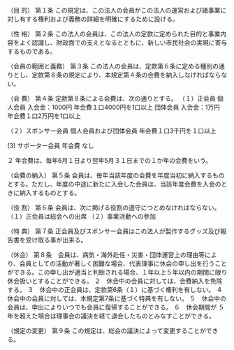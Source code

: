 （目 的）
第１条 この規定は、この法人の会員がこの法人の運営および諸事業に対し有する権利および義務の詳細を明確にするために設ける。

（性 格）
第２条 この法人の会員は、この法人の定款に定められた目的と事業内容をよく認識し、財政面での支えとなるとともに、新しい市民社会の実現に寄与するものである。

（会員の範囲と義務）
第３条 この法人の会員は、定款第６条に定める種別の通りとし、定款第８条の規定により、本規定第４条の会費を納入しなければならない。

（会 費）
第４条 定款第８条による会費は、次の通りとする。
（１）正会員
個人会員 入会金：1000円  年会費１口4000円を1口以上
団体会員 入会金：1万円   年会費１口2万円を1口以上

（２）スポンサー会員
個人会員および団体会員 年会費１口3千円を１口以上

(3) サポーター会員
年会費 なし

２ 年会費は、毎年6月１日より翌年5月３１日までの１か年の会費をいう。

（会費の納入）
第５条 会員は、毎年当該年度の会費を年度当初に納入するものとする。ただし、年度の中途に新たに入会した会員は、当該年度会費を入会のときに納入するものとする。

（役 割）
第６条 会員は、次に掲げる役割の遵守につとめなければならない。
（１）正会員は総会への出席
（２）事業活動への参加

（特 典）
第７条 正会員及びスポンサー会員はこの法人が製作するグッズ及び報告書を受け取る事が出来る。

（休会）
第８条　会員は、病気・海外赴任・災害・団体運営上の理由等により、会員としての活動が著しく困難な場合、代表理事に休会の申し出を行うことができる。この申し出が適当と判断される場合、１年以上５年以内の期間に限り休会扱いとすることができる。
２　休会中の会員に対しては、会費納入を免除する。
３　休会中の正会員は、定款第6条（１）に基づく権利を有しない。
４　休会中の会員に対しては、本規定第7条に基づく特典を有しない。
５　休会中の会員は、申出によりいつでも会員に復帰することができる。
６　休会期間が ５年を超えた場合は理事会の議決を経て退会したものとみなすことができる。

（規定の変更）
第９条 この規定は、総会の議決によって変更することができる。